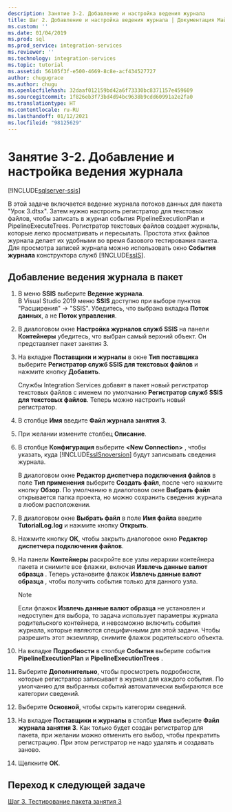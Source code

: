 ```yaml
---
description: Занятие 3-2. Добавление и настройка ведения журнала
title: Шаг 2. Добавление и настройка ведения журнала | Документация Майкрософт
ms.custom: ''
ms.date: 01/04/2019
ms.prod: sql
ms.prod_service: integration-services
ms.reviewer: ''
ms.technology: integration-services
ms.topic: tutorial
ms.assetid: 56105f3f-e500-4669-8c8e-acf434527727
author: chugugrace
ms.author: chugu
ms.openlocfilehash: 32daaf012159bd42a6f73330bc8371157e459609
ms.sourcegitcommit: 1f826eb3f73bd4d94bc9638b9cdd60991a2e2fa0
ms.translationtype: HT
ms.contentlocale: ru-RU
ms.lasthandoff: 01/12/2021
ms.locfileid: "98125629"
---
```

# <a name="lesson-3-2-add-and-configure-logging"></a>Занятие 3-2. Добавление и настройка ведения журнала

[!INCLUDE[sqlserver-ssis](../includes/applies-to-version/sqlserver-ssis.md)]



В этой задаче включается ведение журнала потоков данных для пакета "Урок 3.dtsx". Затем нужно настроить регистратор для текстовых файлов, чтобы записать в журнал события PipelineExecutionPlan и PipelineExecuteTrees. Регистратор текстовых файлов создает журналы, которые легко просматривать и пересылать. Простота этих файлов журнала делает их удобными во время базового тестирования пакета. Для просмотра записей журнала можно использовать окно **События журнала** конструктора служб [!INCLUDE[ssIS](../includes/ssis-md.md)].  
  
## <a name="add-logging-to-the-package"></a>Добавление ведения журнала в пакет  
  
1.  В меню **SSIS** выберите **Ведение журнала**.  
    В Visual Studio 2019 меню **SSIS** доступно при выборе пунктов "Расширения" -> "SSIS". Убедитесь, что выбрана вкладка **Поток данных**, а не **Поток управления**.
  
2.  В диалоговом окне **Настройка журналов служб SSIS** на панели **Контейнеры** убедитесь, что выбран самый верхний объект. Он представляет пакет занятия 3.
  
3.  На вкладке **Поставщики и журналы** в окне **Тип поставщика** выберите **Регистратор служб SSIS для текстовых файлов** и нажмите кнопку **Добавить**.  
  
    Службы Integration Services добавят в пакет новый регистратор текстовых файлов с именем по умолчанию **Регистратор служб SSIS для текстовых файлов**. Теперь можно настроить новый регистратор.  
  
4.  В столбце **Имя** введите **Файл журнала занятия 3**.  
  
5.  При желании измените столбец **Описание**.  
  
6.  В столбце **Конфигурация** выберите **\<New Connection>** , чтобы указать, куда [!INCLUDE[ssISnoversion](../includes/ssisnoversion-md.md)] будут записывать сведения журнала.  
  
    В диалоговом окне **Редактор диспетчера подключения файлов** в поле **Тип применения** выберите **Создать файл**, после чего нажмите кнопку **Обзор**. По умолчанию в диалоговом окне **Выбрать файл** открывается папка проекта, но можно сохранить сведения журнала в любом расположении.  
  
7.  В диалоговом окне **Выбрать файл** в поле **Имя файла** введите **TutorialLog.log** и нажмите кнопку **Открыть**.
  
8.  Нажмите кнопку **ОК**, чтобы закрыть диалоговое окно **Редактор диспетчера подключения файлов**.  
  
9. На панели **Контейнеры** раскройте все узлы иерархии контейнера пакета и снимите все флажки, включая **Извлечь данные валют образца** . Теперь установите флажок **Извлечь данные валют образца** , чтобы получить события только для данного узла.  
  
    > [!NOTE]  
    > Если флажок **Извлечь данные валют образца** не установлен и недоступен для выбора, то задача использует параметры журнала родительского контейнера, и невозможно включить события журнала, которые являются специфичными для этой задачи. Чтобы разрешить этот экземпляр, снимите флажок родительского объекта.
  
10. На вкладке **Подробности** в столбце **События** выберите события **PipelineExecutionPlan** и **PipelineExecutionTrees** .  
  
11. Выберите **Дополнительно**, чтобы просмотреть подробности, которые регистратор записывает в журнал для каждого события. По умолчанию для выбранных событий автоматически выбираются все категории сведений.  
  
12. Выберите **Основной**, чтобы скрыть категории сведений.  
  
13. На вкладке **Поставщики и журналы** в столбце **Имя** выберите **Файл журнала занятия 3**. Как только будет создан регистратор для пакета, при желании можно отменить его выбор, чтобы прекратить регистрацию. При этом регистратор не надо удалять и создавать заново.  
  
14. Щелкните **ОК**.  
  
## <a name="go-to-next-task"></a>Переход к следующей задаче  
[Шаг 3. Тестирование пакета занятия 3](../integration-services/lesson-3-3-testing-the-lesson-3-tutorial-package.md)  
  
